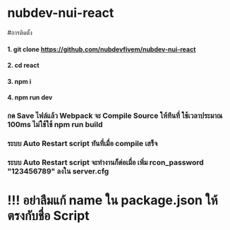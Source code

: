 # nubdev-nui-react

#การติดตั้ง
#### 1. git clone https://github.com/nubdevfivem/nubdev-nui-react
#### 2. cd react
#### 3. npm i
#### 4. npm run dev

### กด Save ไฟล์แล้ว Webpack จะ Compile Source ให้ทีนที่ ใช้เวลาประมาณ 100ms ไม่ใช้ใช้ npm run build
### ระบบ Auto Restart script ทันที่เมื่อ compile เสร็จ
### ระบบ Auto Restart script จะทำงานก็ต่อเมื่อ เพิ่ม rcon_password "123456789" ลงใน server.cfg

# !!! อย่าลืมแก้ name ใน package.json ให้ตรงกับชื่อ Script
